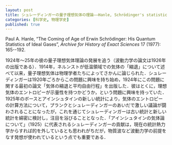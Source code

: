 ```yaml
---
layout: post
title: シュレーディンガーの量子理想気体の理論——Hanle, Schrödinger's statistics of gases (1977)
categories: [科学史, 物理学史]
published: true
---
```


Paul A. Hanle, “The Coming of Age of Erwin Schrödinger: His Quantum Statistics of Ideal Gases”, _Archive for History of Exact Sciences_ 17 (1977): 165--192.

1924年〜25年の彼の量子理想気体理論の発展を追う（波動力学の論文は1926年の出版である）．1914年，ネルンストが低温領域での気体の「縮退」について述べて以来，量子理想気体は物理学者たちによってさかんに論じられた．シュレーディンガーは1920年ごろからこの問題に興味を持ち始め，1924年にこの問題に関する最初の論文「気体の縮退と平均自由行程」を出版した．彼はとくに，理想気体のエントロピーが示量性を持つかどうか，という問題に興味を持っていた．1925年のボースとアインシュタインの新しい統計により，気体のエントロピーの計算方法について，プランクとシュレーディンガーのあいだで激しい議論が闘わされることになったが，これを通じてシュレーディンガーは古い統計と新しい統計を綿密に検討し，注目を浴びることとなった．「アインシュタインの気体論について」（1925）に代表されるシュレーディンガーの貢献は，現在の統計熱力学からすれば的を外しているとも思われがちだが，物質波など波動力学の前提をなす発想が使われているという点でも重要である．

